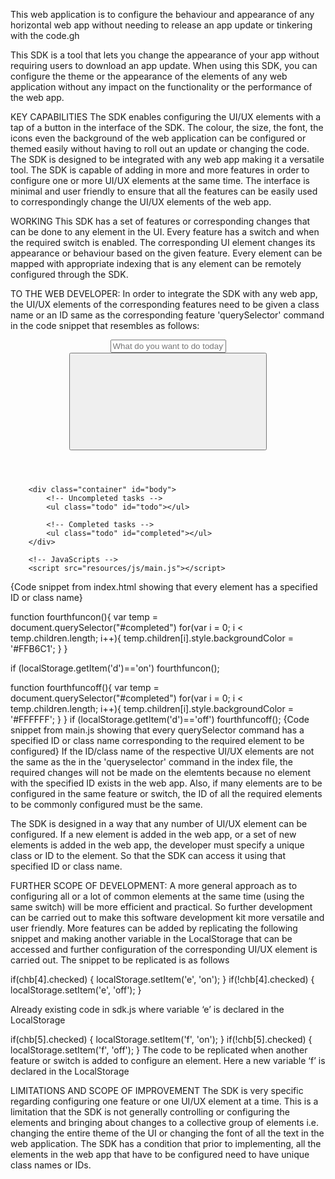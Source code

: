 This web application is to configure the behaviour and appearance of any horizontal web app without needing to release an app update or tinkering with the code.gh
 
This SDK is a tool that lets you change the appearance of your app without requiring users to download an app update. When using this SDK, you can configure the theme or the appearance of the elements of any web application without any impact on the functionality or the performance of the web app.

KEY CAPABILITIES
The SDK enables configuring the UI/UX elements with a tap of a button in the interface of the SDK. The colour, the size, the font, the icons even the background of the web application can be configured or themed easily without having to roll out an update or changing the code. The SDK is designed to be integrated with any web app making it a versatile tool. The SDK is capable of adding in more and more features in order to configure one or more UI/UX elements at the same time. The interface is minimal and user friendly to ensure that all the features can be easily used to correspondingly change the UI/UX elements of the web app.

WORKING
This SDK has a set of features or corresponding changes that can be done to any element in the UI. Every feature has a switch and when the required switch is enabled. The corresponding UI element changes its appearance or behaviour based on the given feature. Every element can be mapped with appropriate indexing that is any element can be remotely configured through the SDK. 

TO THE WEB DEVELOPER:
In order to integrate the SDK with any web app, the UI/UX elements of the corresponding features need to be given a class name or an ID same as the corresponding feature 'querySelector' command in the code snippet that resembles as follows:
<header id = head>
            <input type="text" placeholder="What do you want to do today?" id="item">
            <button id="add">
                <svg version="1.1" ></svg>
            </button>
        </header>

        <div class="container" id="body">
            <!-- Uncompleted tasks -->
            <ul class="todo" id="todo"></ul>

            <!-- Completed tasks -->
            <ul class="todo" id="completed"></ul>
        </div>

        <!-- JavaScripts -->
        <script src="resources/js/main.js"></script>
{Code snippet from index.html showing that every element has a specified ID or class name}

function fourthfuncon(){
      var temp = document.querySelector("#completed")
      for(var i = 0; i < temp.children.length; i++){
        temp.children[i].style.backgroundColor = '#FFB6C1';
      }
    }
       
  if (localStorage.getItem('d')=='on')
        fourthfuncon();
      
      
  function fourthfuncoff(){
      var temp = document.querySelector("#completed")
      for(var i = 0; i < temp.children.length; i++){
      temp.children[i].style.backgroundColor = '#FFFFFF';
        }
    }
    if (localStorage.getItem('d')=='off')
          fourthfuncoff();
{Code snippet from main.js showing that every querySelector command has a specified ID or class name corresponding to the required element to be configured}
If the ID/class name of the respective UI/UX elements are not the same as the in the 'queryselector' command in the index file, the required changes will not be made on the elemtents because no element with the specified ID exists in the web app. Also, if many elements are to be configured in the same feature or switch, the ID of all the required elements to be commonly configured must be the same.

The SDK is designed in a way that any number of UI/UX element can be configured. If a new element is added in the web app, or a set of new elements is added in the web app, the developer must specify a unique class or ID to the element. So that the SDK can access it using that specified ID or class name.

FURTHER SCOPE OF DEVELOPMENT:
A more general approach as to configuring all or a lot of common elements at the same time (using the same switch) will be more efficient and practical. So further development can be carried out to make this software development kit more versatile and user friendly. 
More features can be added by replicating the following snippet and making another variable in the LocalStorage that can be accessed and further configuration of the corresponding UI/UX element is carried out. 
The snippet to be replicated is as follows

if(chb[4].checked)
                {
                   localStorage.setItem('e', 'on');
                }
                if(!chb[4].checked)
                {
                   localStorage.setItem('e', 'off');
                }

Already existing code in sdk.js where variable ‘e’ is declared in the LocalStorage

if(chb[5].checked)
                {
                   localStorage.setItem('f', 'on');
                }
                if(!chb[5].checked)
                {
                   localStorage.setItem('f', 'off');
                }
The code to be replicated when another feature or switch is added to configure an element. Here a new variable ‘f’ is declared in the LocalStorage


LIMITATIONS AND SCOPE OF IMPROVEMENT
The SDK is very specific regarding configuring one feature or one UI/UX element at a time. This is a limitation that the SDK is not generally controlling or configuring the elements and bringing about changes to a collective group of elements i.e. changing the entire theme of the UI or changing the font of all the text in the web application. The SDK has a condition that prior to implementing, all the elements in the web app that have to be configured need to have unique class names or IDs.
